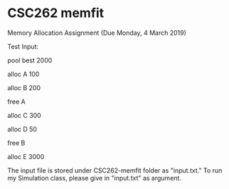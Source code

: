 # CSC262 memfit

Memory Allocation Assignment (Due Monday, 4 March 2019)

Test Input: 

pool best 2000

alloc A 100

alloc B 200

free A

alloc C 300

alloc D 50

free B

alloc E 3000

The input file is stored under CSC262-memfit folder as "input.txt." To run my Simulation class, please give in "input.txt" as argument.  
